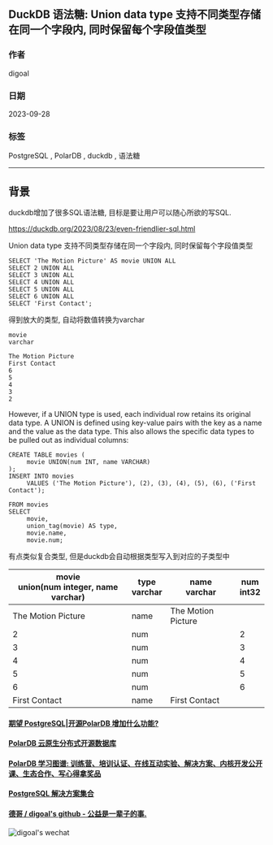 ## DuckDB 语法糖: Union data type 支持不同类型存储在同一个字段内, 同时保留每个字段值类型  
                                                                              
### 作者                                                                              
digoal                                                                              
                                                                              
### 日期                                                                              
2023-09-28                                                                             
                                                                              
### 标签                                                                              
PostgreSQL , PolarDB , duckdb , 语法糖                                   
                                                                              
----                                                                              
                                                                              
## 背景                               
duckdb增加了很多SQL语法糖, 目标是要让用户可以随心所欲的写SQL.                                 
                          
https://duckdb.org/2023/08/23/even-friendlier-sql.html                          
         
Union data type 支持不同类型存储在同一个字段内, 同时保留每个字段值类型    
          
```          
SELECT 'The Motion Picture' AS movie UNION ALL   
SELECT 2 UNION ALL   
SELECT 3 UNION ALL   
SELECT 4 UNION ALL   
SELECT 5 UNION ALL   
SELECT 6 UNION ALL   
SELECT 'First Contact';  
```  
  
得到放大的类型, 自动将数值转换为varchar  
  
```  
movie  
varchar  
  
The Motion Picture  
First Contact  
6  
5  
4  
3  
2  
```  
  
However, if a UNION type is used, each individual row retains its original data type. A UNION is defined using key-value pairs with the key as a name and the value as the data type. This also allows the specific data types to be pulled out as individual columns:  
  
```  
CREATE TABLE movies (  
     movie UNION(num INT, name VARCHAR)    
);  
INSERT INTO movies   
     VALUES ('The Motion Picture'), (2), (3), (4), (5), (6), ('First Contact');  
  
FROM movies   
SELECT   
     movie,  
     union_tag(movie) AS type,  
     movie.name,  
     movie.num;  
```  
  
有点类似复合类型, 但是duckdb会自动根据类型写入到对应的子类型中  
  
  
movie </br> union(num integer, name varchar)	|type </br> varchar	|name </br> varchar	|num </br> int32  
---|---|---|---   
The Motion Picture|	name|	The Motion Picture	|   
2|	num	| |	2  
3|	num	 | |	3  
4|	num	| |	4  
5|	num	| |	5  
6	|num|	 | 6  
First Contact|	name|	First Contact	|   
  
  
  
#### [期望 PostgreSQL|开源PolarDB 增加什么功能?](https://github.com/digoal/blog/issues/76 "269ac3d1c492e938c0191101c7238216")
  
  
#### [PolarDB 云原生分布式开源数据库](https://github.com/ApsaraDB "57258f76c37864c6e6d23383d05714ea")
  
  
#### [PolarDB 学习图谱: 训练营、培训认证、在线互动实验、解决方案、内核开发公开课、生态合作、写心得拿奖品](https://www.aliyun.com/database/openpolardb/activity "8642f60e04ed0c814bf9cb9677976bd4")
  
  
#### [PostgreSQL 解决方案集合](../201706/20170601_02.md "40cff096e9ed7122c512b35d8561d9c8")
  
  
#### [德哥 / digoal's github - 公益是一辈子的事.](https://github.com/digoal/blog/blob/master/README.md "22709685feb7cab07d30f30387f0a9ae")
  
  
![digoal's wechat](../pic/digoal_weixin.jpg "f7ad92eeba24523fd47a6e1a0e691b59")
  

